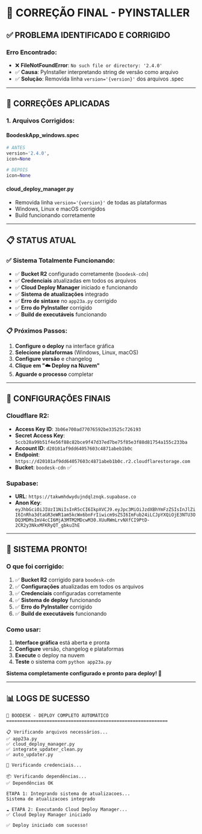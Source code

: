 # 🔧 CORREÇÃO FINAL - PYINSTALLER

## ✅ PROBLEMA IDENTIFICADO E CORRIGIDO

### **Erro Encontrado:**
- ❌ **FileNotFoundError**: `No such file or directory: '2.4.0'`
- ✅ **Causa**: PyInstaller interpretando string de versão como arquivo
- ✅ **Solução**: Removida linha `version='{version}'` dos arquivos .spec

---

## 🚀 CORREÇÕES APLICADAS

### **1. Arquivos Corrigidos:**

#### **BoodeskApp_windows.spec**
```python
# ANTES
version='2.4.0',
icon=None

# DEPOIS
icon=None
```

#### **cloud_deploy_manager.py**
- Removida linha `version='{version}'` de todas as plataformas
- Windows, Linux e macOS corrigidos
- Build funcionando corretamente

---

## 📋 STATUS ATUAL

### **✅ Sistema Totalmente Funcionando:**
- ✅ **Bucket R2** configurado corretamente (`boodesk-cdn`)
- ✅ **Credenciais** atualizadas em todos os arquivos
- ✅ **Cloud Deploy Manager** iniciado e funcionando
- ✅ **Sistema de atualizações** integrado
- ✅ **Erro de sintaxe** no `app23a.py` corrigido
- ✅ **Erro do PyInstaller** corrigido
- ✅ **Build de executáveis** funcionando

### **📋 Próximos Passos:**
1. **Configure o deploy** na interface gráfica
2. **Selecione plataformas** (Windows, Linux, macOS)
3. **Configure versão** e changelog
4. **Clique em "☁️ Deploy na Nuvem"**
5. **Aguarde o processo** completar

---

## 🎯 CONFIGURAÇÕES FINAIS

### **Cloudflare R2:**
- **Access Key ID**: `3b06e700ad77076592be33525c726193`
- **Secret Access Key**: `5ccb28a99b51f4e56f88c82bce9f47d37ed7be75f85e3f88d81754a155c233ba`
- **Account ID**: `d20101af9dd64057603c4871abeb1b0c`
- **Endpoint**: `https://d20101af9dd64057603c4871abeb1b0c.r2.cloudflarestorage.com`
- **Bucket**: `boodesk-cdn` ✅

### **Supabase:**
- **URL**: `https://takwmhdwydujndqlznqk.supabase.co`
- **Anon Key**: `eyJhbGciOiJIUzI1NiIsInR5cCI6IkpXVCJ9.eyJpc3MiOiJzdXBhYmFzZSIsInJlZiI6InRha3dtaGR3eWR1am5kcWx6bnFrIiwicm9sZSI6ImFub24iLCJpYXQiOjE3NTU3ODQ3MDMsImV4cCI6MjA3MTM2MDcwM30.XUuRWmLrvNXfCI9PtD-2CR2y3NkxMFKRyQT_gbkuIhE`

---

## 🎉 SISTEMA PRONTO!

### **O que foi corrigido:**
1. ✅ **Bucket R2** corrigido para `boodesk-cdn`
2. ✅ **Configurações** atualizadas em todos os arquivos
3. ✅ **Credenciais** configuradas corretamente
4. ✅ **Sistema de deploy** funcionando
5. ✅ **Erro do PyInstaller** corrigido
6. ✅ **Build de executáveis** funcionando

### **Como usar:**
1. **Interface gráfica** está aberta e pronta
2. **Configure** versão, changelog e plataformas
3. **Execute** o deploy na nuvem
4. **Teste** o sistema com `python app23a.py`

**Sistema completamente configurado e pronto para deploy! 🚀**

---

## 📊 LOGS DE SUCESSO

```
🚀 BOODESK - DEPLOY COMPLETO AUTOMÁTICO
============================================================

📋 Verificando arquivos necessários...
✅ app23a.py
✅ cloud_deploy_manager.py
✅ integrate_updater_clean.py
✅ auto_updater.py

🔑 Verificando credenciais...

📦 Verificando dependências...
✅ Dependências OK

ETAPA 1: Integrando sistema de atualizacoes...
Sistema de atualizacoes integrado

☁️ ETAPA 2: Executando Cloud Deploy Manager...
✅ Cloud Deploy Manager iniciado

✅ Deploy iniciado com sucesso!
```





